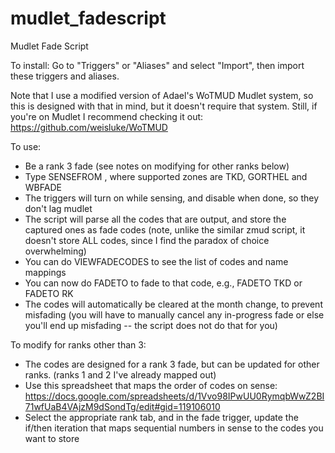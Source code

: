 # mudlet_fadescript
Mudlet Fade Script

To install: Go to "Triggers" or "Aliases" and select "Import", then import these triggers and aliases.

Note that I use a modified version of Adael's WoTMUD Mudlet system, so this is designed with that in mind, but it doesn't require that system. Still, if you're on Mudlet I recommend checking it out: https://github.com/weisluke/WoTMUD

To use:
* Be a rank 3 fade (see notes on modifying for other ranks below)
* Type SENSEFROM <zone>, where supported zones are TKD, GORTHEL and WBFADE
* The triggers will turn on while sensing, and disable when done, so they don't lag mudlet
* The script will parse all the codes that are output, and store the captured ones as fade codes (note, unlike the similar zmud script, it doesn't store ALL codes, since I find the paradox of choice overwhelming)
* You can do VIEWFADECODES to see the list of codes and name mappings
* You can now do FADETO <place> to fade to that code, e.g., FADETO TKD or FADETO RK
* The codes will automatically be cleared at the month change, to prevent misfading (you will have to manually cancel any in-progress fade or else you'll end up misfading -- the script does not do that for you)

To modify for ranks other than 3:
* The codes are designed for a rank 3 fade, but can be updated for other ranks. (ranks 1 and 2 I've already mapped out)
*  Use this spreadsheet that maps the order of codes on sense: https://docs.google.com/spreadsheets/d/1Vvo98IPwUU0RymqbWwZ2BI71wfUaB4VAjzM9dSondTg/edit#gid=119106010
*  Select the appropriate rank tab, and in the fade trigger, update the if/then iteration that maps sequential numbers in sense to the codes you want to store
